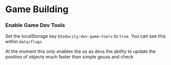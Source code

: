 # Game Building

### Enable Game Dev Tools

Set the localStorage key `@todocity:dev-game-tools` to `true`. You can see this within `data/flags`

At the moment this only enables the us as devs the ability to update the position of objects much faster than simple geuss and check

